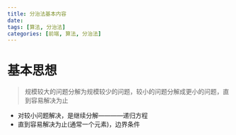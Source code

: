 ```yaml
---
title: 分治法基本内容
date:
tags: [算法, 分治法]
categories: [前端, 算法, 分治法]
---
```


# 基本思想

> 规模较大的问题分解为规模较少的问题，较小的问题分解成更小的问题，直到容易解决为止

- 对较小问题解决，是继续分解————递归方程
- 直到容易解决为止(通常一个元素)，边界条件
